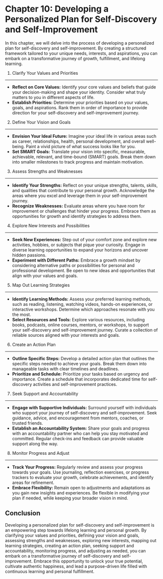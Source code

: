 Chapter 10: Developing a Personalized Plan for Self-Discovery and Self-Improvement
==================================================================================

In this chapter, we will delve into the process of developing a personalized plan for self-discovery and self-improvement. By creating a structured framework tailored to your unique needs, interests, and aspirations, you can embark on a transformative journey of growth, fulfillment, and lifelong learning.

1. Clarify Your Values and Priorities
-------------------------------------

* **Reflect on Core Values:** Identify your core values and beliefs that guide your decision-making and shape your identity. Consider what truly matters to you in different aspects of life.
* **Establish Priorities:** Determine your priorities based on your values, goals, and aspirations. Rank them in order of importance to provide direction for your self-discovery and self-improvement journey.

2. Define Your Vision and Goals
-------------------------------

* **Envision Your Ideal Future:** Imagine your ideal life in various areas such as career, relationships, health, personal development, and overall well-being. Paint a vivid picture of what success looks like for you.
* **Set SMART Goals:** Translate your vision into specific, measurable, achievable, relevant, and time-bound (SMART) goals. Break them down into smaller milestones to track progress and maintain motivation.

3. Assess Strengths and Weaknesses
----------------------------------

* **Identify Your Strengths:** Reflect on your unique strengths, talents, skills, and qualities that contribute to your personal growth. Acknowledge the areas where you excel and leverage them in your self-improvement journey.
* **Recognize Weaknesses:** Evaluate areas where you have room for improvement or challenges that hinder your progress. Embrace them as opportunities for growth and identify strategies to address them.

4. Explore New Interests and Possibilities
------------------------------------------

* **Seek New Experiences:** Step out of your comfort zone and explore new activities, hobbies, or subjects that pique your curiosity. Engage in diverse learning opportunities to expand your horizons and uncover hidden passions.
* **Experiment with Different Paths:** Embrace a growth mindset by considering alternative paths or possibilities for personal and professional development. Be open to new ideas and opportunities that align with your values and goals.

5. Map Out Learning Strategies
------------------------------

* **Identify Learning Methods:** Assess your preferred learning methods, such as reading, listening, watching videos, hands-on experiences, or interactive workshops. Determine which approaches resonate with you the most.
* **Select Resources and Tools:** Explore various resources, including books, podcasts, online courses, mentors, or workshops, to support your self-discovery and self-improvement journey. Curate a collection of reliable sources aligned with your interests and goals.

6. Create an Action Plan
------------------------

* **Outline Specific Steps:** Develop a detailed action plan that outlines the specific steps needed to achieve your goals. Break them down into manageable tasks with clear timelines and deadlines.
* **Prioritize and Schedule:** Prioritize your tasks based on urgency and importance. Create a schedule that incorporates dedicated time for self-discovery activities and self-improvement practices.

7. Seek Support and Accountability
----------------------------------

* **Engage with Supportive Individuals:** Surround yourself with individuals who support your journey of self-discovery and self-improvement. Seek guidance, advice, and encouragement from mentors, coaches, or trusted friends.
* **Establish an Accountability System:** Share your goals and progress with an accountability partner who can help you stay motivated and committed. Regular check-ins and feedback can provide valuable support along the way.

8. Monitor Progress and Adjust
------------------------------

* **Track Your Progress:** Regularly review and assess your progress towards your goals. Use journaling, reflection exercises, or progress trackers to evaluate your growth, celebrate achievements, and identify areas for refinement.
* **Embrace Flexibility:** Remain open to adjustments and adaptations as you gain new insights and experiences. Be flexible in modifying your plan if needed, while keeping your broader vision in mind.

Conclusion
----------

Developing a personalized plan for self-discovery and self-improvement is an empowering step towards lifelong learning and personal growth. By clarifying your values and priorities, defining your vision and goals, assessing strengths and weaknesses, exploring new interests, mapping out learning strategies, creating an action plan, seeking support and accountability, monitoring progress, and adjusting as needed, you can embark on a transformative journey of self-discovery and self-improvement. Embrace this opportunity to unlock your true potential, cultivate authentic happiness, and lead a purpose-driven life filled with continuous learning and personal fulfillment.
